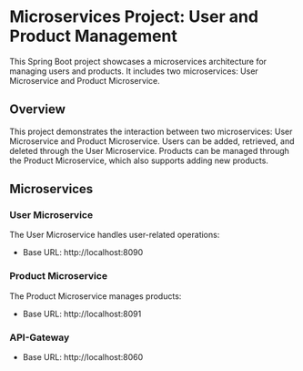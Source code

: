 

# Microservices Project: User and Product Management

This Spring Boot project showcases a microservices architecture for managing users and products. It includes two microservices: User Microservice and Product Microservice.

## Overview

This project demonstrates the interaction between two microservices: User Microservice and Product Microservice. Users can be added, retrieved, and deleted through the User Microservice. Products can be managed through the Product Microservice, which also supports adding new products.

## Microservices

### User Microservice

The User Microservice handles user-related operations:

- Base URL: http://localhost:8090

### Product Microservice

The Product Microservice manages products:

- Base URL: http://localhost:8091

### API-Gateway

- Base URL: http://localhost:8060


